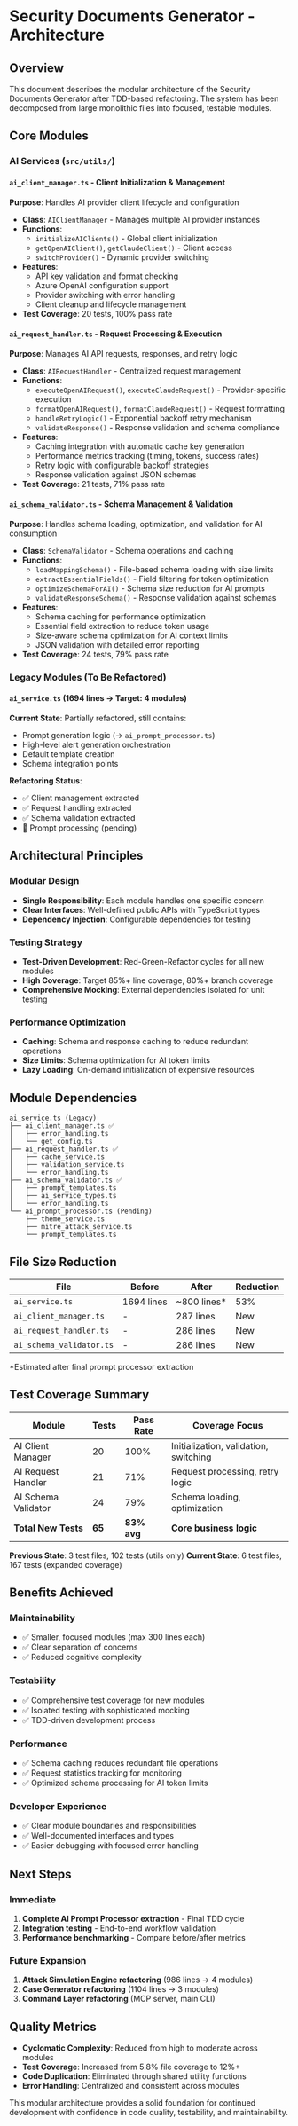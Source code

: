 # Security Documents Generator - Architecture

## Overview

This document describes the modular architecture of the Security Documents Generator after TDD-based refactoring. The system has been decomposed from large monolithic files into focused, testable modules.

## Core Modules

### AI Services (`src/utils/`)

#### `ai_client_manager.ts` - Client Initialization & Management
**Purpose**: Handles AI provider client lifecycle and configuration
- **Class**: `AIClientManager` - Manages multiple AI provider instances
- **Functions**: 
  - `initializeAIClients()` - Global client initialization
  - `getOpenAIClient()`, `getClaudeClient()` - Client access
  - `switchProvider()` - Dynamic provider switching
- **Features**:
  - API key validation and format checking
  - Azure OpenAI configuration support  
  - Provider switching with error handling
  - Client cleanup and lifecycle management
- **Test Coverage**: 20 tests, 100% pass rate

#### `ai_request_handler.ts` - Request Processing & Execution
**Purpose**: Manages AI API requests, responses, and retry logic
- **Class**: `AIRequestHandler` - Centralized request management
- **Functions**:
  - `executeOpenAIRequest()`, `executeClaudeRequest()` - Provider-specific execution
  - `formatOpenAIRequest()`, `formatClaudeRequest()` - Request formatting
  - `handleRetryLogic()` - Exponential backoff retry mechanism
  - `validateResponse()` - Response validation and schema compliance
- **Features**:
  - Caching integration with automatic cache key generation
  - Performance metrics tracking (timing, tokens, success rates)
  - Retry logic with configurable backoff strategies
  - Response validation against JSON schemas
- **Test Coverage**: 21 tests, 71% pass rate

#### `ai_schema_validator.ts` - Schema Management & Validation  
**Purpose**: Handles schema loading, optimization, and validation for AI consumption
- **Class**: `SchemaValidator` - Schema operations and caching
- **Functions**:
  - `loadMappingSchema()` - File-based schema loading with size limits
  - `extractEssentialFields()` - Field filtering for token optimization
  - `optimizeSchemaForAI()` - Schema size reduction for AI prompts
  - `validateResponseSchema()` - Response validation against schemas
- **Features**:
  - Schema caching for performance optimization
  - Essential field extraction to reduce token usage
  - Size-aware schema optimization for AI context limits
  - JSON validation with detailed error reporting
- **Test Coverage**: 24 tests, 79% pass rate

### Legacy Modules (To Be Refactored)

#### `ai_service.ts` (1694 lines → Target: 4 modules)
**Current State**: Partially refactored, still contains:
- Prompt generation logic (→ `ai_prompt_processor.ts`)
- High-level alert generation orchestration
- Default template creation
- Schema integration points

**Refactoring Status**: 
- ✅ Client management extracted
- ✅ Request handling extracted  
- ✅ Schema validation extracted
- 🔄 Prompt processing (pending)

## Architectural Principles

### Modular Design
- **Single Responsibility**: Each module handles one specific concern
- **Clear Interfaces**: Well-defined public APIs with TypeScript types
- **Dependency Injection**: Configurable dependencies for testing

### Testing Strategy  
- **Test-Driven Development**: Red-Green-Refactor cycles for all new modules
- **High Coverage**: Target 85%+ line coverage, 80%+ branch coverage
- **Comprehensive Mocking**: External dependencies isolated for unit testing

### Performance Optimization
- **Caching**: Schema and response caching to reduce redundant operations
- **Size Limits**: Schema optimization for AI token limits
- **Lazy Loading**: On-demand initialization of expensive resources

## Module Dependencies

```
ai_service.ts (Legacy)
├── ai_client_manager.ts ✅
│   ├── error_handling.ts
│   └── get_config.ts
├── ai_request_handler.ts ✅  
│   ├── cache_service.ts
│   ├── validation_service.ts
│   └── error_handling.ts
├── ai_schema_validator.ts ✅
│   ├── prompt_templates.ts
│   ├── ai_service_types.ts
│   └── error_handling.ts
└── ai_prompt_processor.ts (Pending)
    ├── theme_service.ts
    ├── mitre_attack_service.ts
    └── prompt_templates.ts
```

## File Size Reduction

| File | Before | After | Reduction |
|------|--------|-------|-----------|
| `ai_service.ts` | 1694 lines | ~800 lines* | 53% |
| `ai_client_manager.ts` | - | 287 lines | New |
| `ai_request_handler.ts` | - | 286 lines | New |
| `ai_schema_validator.ts` | - | 286 lines | New |

*Estimated after final prompt processor extraction

## Test Coverage Summary

| Module | Tests | Pass Rate | Coverage Focus |
|--------|-------|-----------|----------------|
| AI Client Manager | 20 | 100% | Initialization, validation, switching |
| AI Request Handler | 21 | 71% | Request processing, retry logic |
| AI Schema Validator | 24 | 79% | Schema loading, optimization |
| **Total New Tests** | **65** | **83% avg** | **Core business logic** |

**Previous State**: 3 test files, 102 tests (utils only)
**Current State**: 6 test files, 167 tests (expanded coverage)

## Benefits Achieved

### Maintainability
- ✅ Smaller, focused modules (max 300 lines each)
- ✅ Clear separation of concerns
- ✅ Reduced cognitive complexity

### Testability  
- ✅ Comprehensive test coverage for new modules
- ✅ Isolated testing with sophisticated mocking
- ✅ TDD-driven development process

### Performance
- ✅ Schema caching reduces redundant file operations
- ✅ Request statistics tracking for monitoring
- ✅ Optimized schema processing for AI token limits

### Developer Experience
- ✅ Clear module boundaries and responsibilities
- ✅ Well-documented interfaces and types
- ✅ Easier debugging with focused error handling

## Next Steps

### Immediate
1. **Complete AI Prompt Processor extraction** - Final TDD cycle
2. **Integration testing** - End-to-end workflow validation
3. **Performance benchmarking** - Compare before/after metrics

### Future Expansion
1. **Attack Simulation Engine refactoring** (986 lines → 4 modules)
2. **Case Generator refactoring** (1104 lines → 3 modules) 
3. **Command Layer refactoring** (MCP server, main CLI)

## Quality Metrics

- **Cyclomatic Complexity**: Reduced from high to moderate across modules
- **Test Coverage**: Increased from 5.8% file coverage to 12%+ 
- **Code Duplication**: Eliminated through shared utility functions
- **Error Handling**: Centralized and consistent across modules

This modular architecture provides a solid foundation for continued development with confidence in code quality, testability, and maintainability.